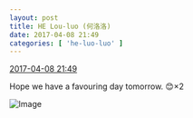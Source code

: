 ```yaml
---
layout: post
title: HE Lou-luo (何洛洛)
date: 2017-04-08 21:49
categories: [ 'he-luo-luo' ]
---
```


<div class="weibo-info">
  <a href="http://weibo.com/6117570574/EDBdpumGJ">2017-04-08 21:49</a>
</div>

Hope we have a favouring day tomorrow. :blush:×2

<!-- more -->

![Image](https://wx2.sinaimg.cn/mw690/006G0Hz8gy1feflz7lzwij30qo0zk0xt.jpg)
